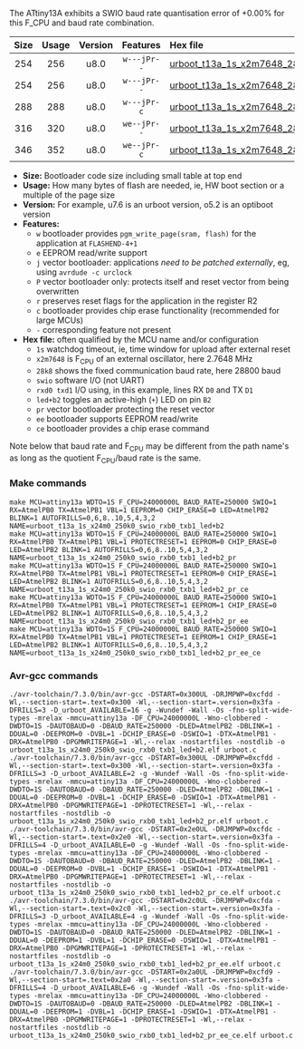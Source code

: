 The ATtiny13A exhibits a SWIO baud rate quantisation error of +0.00% for this F_CPU and baud rate combination.

|Size|Usage|Version|Features|Hex file|
|:-:|:-:|:-:|:-:|:--|
|254|256|u8.0|`w---jPr--`|[urboot_t13a_1s_x2m7648_28k8_swio_rxb0_txb1_led+b2.hex](https://raw.githubusercontent.com/stefanrueger/urboot.hex/main/mcus/attiny13a/watchdog_1_s/external_oscillator_x/%2B2m764800_hz/%2B%2B28k8_baud/swio_rxb0_txb1/led%2Bb2/urboot_t13a_1s_x2m7648_28k8_swio_rxb0_txb1_led%2Bb2.hex)|
|254|256|u8.0|`w---jPr--`|[urboot_t13a_1s_x2m7648_28k8_swio_rxb0_txb1_led+b2_pr.hex](https://raw.githubusercontent.com/stefanrueger/urboot.hex/main/mcus/attiny13a/watchdog_1_s/external_oscillator_x/%2B2m764800_hz/%2B%2B28k8_baud/swio_rxb0_txb1/led%2Bb2/urboot_t13a_1s_x2m7648_28k8_swio_rxb0_txb1_led%2Bb2_pr.hex)|
|288|288|u8.0|`w---jPr-c`|[urboot_t13a_1s_x2m7648_28k8_swio_rxb0_txb1_led+b2_pr_ce.hex](https://raw.githubusercontent.com/stefanrueger/urboot.hex/main/mcus/attiny13a/watchdog_1_s/external_oscillator_x/%2B2m764800_hz/%2B%2B28k8_baud/swio_rxb0_txb1/led%2Bb2/urboot_t13a_1s_x2m7648_28k8_swio_rxb0_txb1_led%2Bb2_pr_ce.hex)|
|316|320|u8.0|`we--jPr--`|[urboot_t13a_1s_x2m7648_28k8_swio_rxb0_txb1_led+b2_pr_ee.hex](https://raw.githubusercontent.com/stefanrueger/urboot.hex/main/mcus/attiny13a/watchdog_1_s/external_oscillator_x/%2B2m764800_hz/%2B%2B28k8_baud/swio_rxb0_txb1/led%2Bb2/urboot_t13a_1s_x2m7648_28k8_swio_rxb0_txb1_led%2Bb2_pr_ee.hex)|
|346|352|u8.0|`we--jPr-c`|[urboot_t13a_1s_x2m7648_28k8_swio_rxb0_txb1_led+b2_pr_ee_ce.hex](https://raw.githubusercontent.com/stefanrueger/urboot.hex/main/mcus/attiny13a/watchdog_1_s/external_oscillator_x/%2B2m764800_hz/%2B%2B28k8_baud/swio_rxb0_txb1/led%2Bb2/urboot_t13a_1s_x2m7648_28k8_swio_rxb0_txb1_led%2Bb2_pr_ee_ce.hex)|

- **Size:** Bootloader code size including small table at top end
- **Usage:** How many bytes of flash are needed, ie, HW boot section or a multiple of the page size
- **Version:** For example, u7.6 is an urboot version, o5.2 is an optiboot version
- **Features:**
  + `w` bootloader provides `pgm_write_page(sram, flash)` for the application at `FLASHEND-4+1`
  + `e` EEPROM read/write support
  + `j` vector bootloader: applications *need to be patched externally*, eg, using `avrdude -c urclock`
  + `P` vector bootloader only: protects itself and reset vector from being overwritten
  + `r` preserves reset flags for the application in the register R2
  + `c` bootloader provides chip erase functionality (recommended for large MCUs)
  + `-` corresponding feature not present
- **Hex file:** often qualified by the MCU name and/or configuration
  + `1s` watchdog timeout, ie, time window for upload after external reset
  + `x2m7648` is F<sub>CPU</sub> of an external oscillator, here 2.7648 MHz
  + `28k8` shows the fixed communication baud rate, here 28800 baud
  + `swio` software I/O (not UART)
  + `rxd0 txd1` I/O using, in this example, lines RX `D0` and TX `D1`
  + `led+b2` toggles an active-high (`+`) LED on pin `B2`
  + `pr` vector bootloader protecting the reset vector
  + `ee` bootloader supports EEPROM read/write
  + `ce` bootloader provides a chip erase command


Note below that baud rate and F<sub>CPU</sub> may be different from the path name's as long as the quotient F<sub>CPU</sub>/baud rate is the same.

### Make commands
```
make MCU=attiny13a WDTO=1S F_CPU=24000000L BAUD_RATE=250000 SWIO=1 RX=AtmelPB0 TX=AtmelPB1 VBL=1 EEPROM=0 CHIP_ERASE=0 LED=AtmelPB2 BLINK=1 AUTOFRILLS=0,6,8..10,5,4,3,2 NAME=urboot_t13a_1s_x24m0_250k0_swio_rxb0_txb1_led+b2
make MCU=attiny13a WDTO=1S F_CPU=24000000L BAUD_RATE=250000 SWIO=1 RX=AtmelPB0 TX=AtmelPB1 VBL=1 PROTECTRESET=1 EEPROM=0 CHIP_ERASE=0 LED=AtmelPB2 BLINK=1 AUTOFRILLS=0,6,8..10,5,4,3,2 NAME=urboot_t13a_1s_x24m0_250k0_swio_rxb0_txb1_led+b2_pr
make MCU=attiny13a WDTO=1S F_CPU=24000000L BAUD_RATE=250000 SWIO=1 RX=AtmelPB0 TX=AtmelPB1 VBL=1 PROTECTRESET=1 EEPROM=0 CHIP_ERASE=1 LED=AtmelPB2 BLINK=1 AUTOFRILLS=0,6,8..10,5,4,3,2 NAME=urboot_t13a_1s_x24m0_250k0_swio_rxb0_txb1_led+b2_pr_ce
make MCU=attiny13a WDTO=1S F_CPU=24000000L BAUD_RATE=250000 SWIO=1 RX=AtmelPB0 TX=AtmelPB1 VBL=1 PROTECTRESET=1 EEPROM=1 CHIP_ERASE=0 LED=AtmelPB2 BLINK=1 AUTOFRILLS=0,6,8..10,5,4,3,2 NAME=urboot_t13a_1s_x24m0_250k0_swio_rxb0_txb1_led+b2_pr_ee
make MCU=attiny13a WDTO=1S F_CPU=24000000L BAUD_RATE=250000 SWIO=1 RX=AtmelPB0 TX=AtmelPB1 VBL=1 PROTECTRESET=1 EEPROM=1 CHIP_ERASE=1 LED=AtmelPB2 BLINK=1 AUTOFRILLS=0,6,8..10,5,4,3,2 NAME=urboot_t13a_1s_x24m0_250k0_swio_rxb0_txb1_led+b2_pr_ee_ce
```

### Avr-gcc commands
```
./avr-toolchain/7.3.0/bin/avr-gcc -DSTART=0x300UL -DRJMPWP=0xcfdd -Wl,--section-start=.text=0x300 -Wl,--section-start=.version=0x3fa -DFRILLS=3 -D_urboot_AVAILABLE=16 -g -Wundef -Wall -Os -fno-split-wide-types -mrelax -mmcu=attiny13a -DF_CPU=24000000L -Wno-clobbered -DWDTO=1S -DAUTOBAUD=0 -DBAUD_RATE=250000 -DLED=AtmelPB2 -DBLINK=1 -DDUAL=0 -DEEPROM=0 -DVBL=1 -DCHIP_ERASE=0 -DSWIO=1 -DTX=AtmelPB1 -DRX=AtmelPB0 -DPGMWRITEPAGE=1 -Wl,--relax -nostartfiles -nostdlib -o urboot_t13a_1s_x24m0_250k0_swio_rxb0_txb1_led+b2.elf urboot.c
./avr-toolchain/7.3.0/bin/avr-gcc -DSTART=0x300UL -DRJMPWP=0xcfdd -Wl,--section-start=.text=0x300 -Wl,--section-start=.version=0x3fa -DFRILLS=3 -D_urboot_AVAILABLE=2 -g -Wundef -Wall -Os -fno-split-wide-types -mrelax -mmcu=attiny13a -DF_CPU=24000000L -Wno-clobbered -DWDTO=1S -DAUTOBAUD=0 -DBAUD_RATE=250000 -DLED=AtmelPB2 -DBLINK=1 -DDUAL=0 -DEEPROM=0 -DVBL=1 -DCHIP_ERASE=0 -DSWIO=1 -DTX=AtmelPB1 -DRX=AtmelPB0 -DPGMWRITEPAGE=1 -DPROTECTRESET=1 -Wl,--relax -nostartfiles -nostdlib -o urboot_t13a_1s_x24m0_250k0_swio_rxb0_txb1_led+b2_pr.elf urboot.c
./avr-toolchain/7.3.0/bin/avr-gcc -DSTART=0x2e0UL -DRJMPWP=0xcfdc -Wl,--section-start=.text=0x2e0 -Wl,--section-start=.version=0x3fa -DFRILLS=4 -D_urboot_AVAILABLE=0 -g -Wundef -Wall -Os -fno-split-wide-types -mrelax -mmcu=attiny13a -DF_CPU=24000000L -Wno-clobbered -DWDTO=1S -DAUTOBAUD=0 -DBAUD_RATE=250000 -DLED=AtmelPB2 -DBLINK=1 -DDUAL=0 -DEEPROM=0 -DVBL=1 -DCHIP_ERASE=1 -DSWIO=1 -DTX=AtmelPB1 -DRX=AtmelPB0 -DPGMWRITEPAGE=1 -DPROTECTRESET=1 -Wl,--relax -nostartfiles -nostdlib -o urboot_t13a_1s_x24m0_250k0_swio_rxb0_txb1_led+b2_pr_ce.elf urboot.c
./avr-toolchain/7.3.0/bin/avr-gcc -DSTART=0x2c0UL -DRJMPWP=0xcfda -Wl,--section-start=.text=0x2c0 -Wl,--section-start=.version=0x3fa -DFRILLS=3 -D_urboot_AVAILABLE=4 -g -Wundef -Wall -Os -fno-split-wide-types -mrelax -mmcu=attiny13a -DF_CPU=24000000L -Wno-clobbered -DWDTO=1S -DAUTOBAUD=0 -DBAUD_RATE=250000 -DLED=AtmelPB2 -DBLINK=1 -DDUAL=0 -DEEPROM=1 -DVBL=1 -DCHIP_ERASE=0 -DSWIO=1 -DTX=AtmelPB1 -DRX=AtmelPB0 -DPGMWRITEPAGE=1 -DPROTECTRESET=1 -Wl,--relax -nostartfiles -nostdlib -o urboot_t13a_1s_x24m0_250k0_swio_rxb0_txb1_led+b2_pr_ee.elf urboot.c
./avr-toolchain/7.3.0/bin/avr-gcc -DSTART=0x2a0UL -DRJMPWP=0xcfd9 -Wl,--section-start=.text=0x2a0 -Wl,--section-start=.version=0x3fa -DFRILLS=4 -D_urboot_AVAILABLE=6 -g -Wundef -Wall -Os -fno-split-wide-types -mrelax -mmcu=attiny13a -DF_CPU=24000000L -Wno-clobbered -DWDTO=1S -DAUTOBAUD=0 -DBAUD_RATE=250000 -DLED=AtmelPB2 -DBLINK=1 -DDUAL=0 -DEEPROM=1 -DVBL=1 -DCHIP_ERASE=1 -DSWIO=1 -DTX=AtmelPB1 -DRX=AtmelPB0 -DPGMWRITEPAGE=1 -DPROTECTRESET=1 -Wl,--relax -nostartfiles -nostdlib -o urboot_t13a_1s_x24m0_250k0_swio_rxb0_txb1_led+b2_pr_ee_ce.elf urboot.c
```


